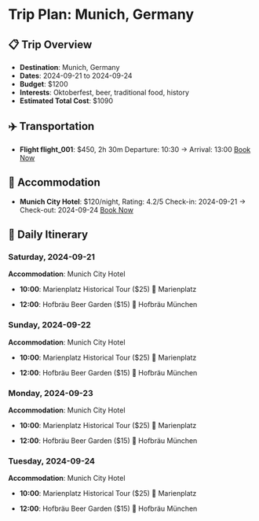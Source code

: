 # Trip Plan: Munich, Germany

## 📋 Trip Overview
- **Destination**: Munich, Germany
- **Dates**: 2024-09-21 to 2024-09-24
- **Budget**: $1200
- **Interests**: Oktoberfest, beer, traditional food, history
- **Estimated Total Cost**: $1090

## ✈️ Transportation
- **Flight flight_001**: $450, 2h 30m
  Departure: 10:30 → Arrival: 13:00
  [Book Now](https://example.com/book/flight_001)

## 🏨 Accommodation
- **Munich City Hotel**: $120/night, Rating: 4.2/5
  Check-in: 2024-09-21 → Check-out: 2024-09-24
  [Book Now](https://example.com/book/hotel_001)

## 📅 Daily Itinerary
### Saturday, 2024-09-21
**Accommodation**: Munich City Hotel

- **10:00**: Marienplatz Historical Tour ($25)
  📍 Marienplatz

- **12:00**: Hofbräu Beer Garden ($15)
  📍 Hofbräu München

### Sunday, 2024-09-22
**Accommodation**: Munich City Hotel

- **10:00**: Marienplatz Historical Tour ($25)
  📍 Marienplatz

- **12:00**: Hofbräu Beer Garden ($15)
  📍 Hofbräu München

### Monday, 2024-09-23
**Accommodation**: Munich City Hotel

- **10:00**: Marienplatz Historical Tour ($25)
  📍 Marienplatz

- **12:00**: Hofbräu Beer Garden ($15)
  📍 Hofbräu München

### Tuesday, 2024-09-24
**Accommodation**: Munich City Hotel

- **10:00**: Marienplatz Historical Tour ($25)
  📍 Marienplatz

- **12:00**: Hofbräu Beer Garden ($15)
  📍 Hofbräu München

